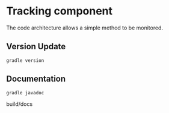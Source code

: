 # Tracking component

The code architecture allows a simple method to be monitored.

## Version Update
```
gradle version
```

## Documentation
```
gradle javadoc
```
build/docs